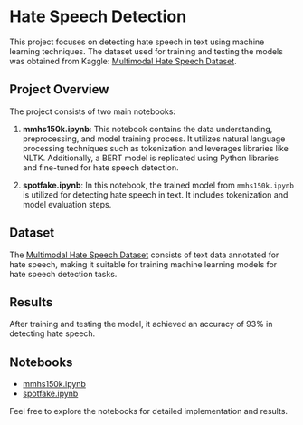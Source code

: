 # Hate Speech Detection

This project focuses on detecting hate speech in text using machine learning techniques. The dataset used for training and testing the models was obtained from Kaggle: [Multimodal Hate Speech Dataset](https://www.kaggle.com/datasets/victorcallejasf/multimodal-hate-speech).

## Project Overview

The project consists of two main notebooks:

1. **mmhs150k.ipynb**: This notebook contains the data understanding, preprocessing, and model training process. It utilizes natural language processing techniques such as tokenization and leverages libraries like NLTK. Additionally, a BERT model is replicated using Python libraries and fine-tuned for hate speech detection.

2. **spotfake.ipynb**: In this notebook, the trained model from `mmhs150k.ipynb` is utilized for detecting hate speech in text. It includes tokenization and model evaluation steps.

## Dataset

The [Multimodal Hate Speech Dataset](https://www.kaggle.com/datasets/victorcallejasf/multimodal-hate-speech) consists of text data annotated for hate speech, making it suitable for training machine learning models for hate speech detection tasks.

## Results

After training and testing the model, it achieved an accuracy of 93% in detecting hate speech.

## Notebooks

- [mmhs150k.ipynb](link_to_mmhs150k.ipynb)
- [spotfake.ipynb](link_to_spotfake.ipynb)

Feel free to explore the notebooks for detailed implementation and results.

